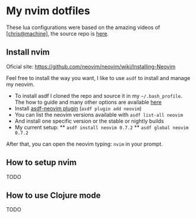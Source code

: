 
# My nvim dotfiles

These lua configurations were based on the amazing videos of [[chris@machine]](https://www.chrisatmachine.com/), the source repo is [here](https://github.com/LunarVim/Neovim-from-scratch).

## Install nvim

Oficial site: https://github.com/neovim/neovim/wiki/Installing-Neovim

Feel free to install the way you want, I like to use `asdf` to install and manage my neovim.

* To install asdf I cloned the repo and source it in my `~/.bash_profile`. The how to guide and many other options are available [here](https://asdf-vm.com/guide/getting-started.html#_2-download-asdf)
* Install [asdf-neovim plugin](https://github.com/richin13/asdf-neovim) (`asdf plugin add neovim`)
* You can list the neovim versions available with `asdf list-all neovim` 
* And install one specific version or the stable or nightly builds
* My current setup:
** `asdf install neovim 0.7.2`
** `asdf global neovim 0.7.2` 

After that, you can open the neovim typing: `nvim` in your prompt.

## How to setup nvim

TODO

## How to use Clojure mode

TODO

